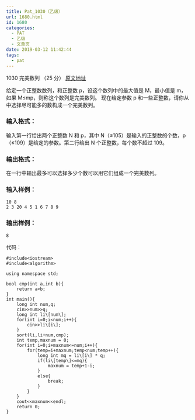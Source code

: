 ```yaml
---
title: Pat_1030（乙级）
url: 1680.html
id: 1680
categories:
  - PAT
  - 乙级
  - 文章页
date: 2019-03-12 11:42:44
tags:
  - pat
---
```


1030 完美数列 （25 分） [原文地址](https://pintia.cn/problem-sets/994805260223102976/problems/994805291311284224)

给定一个正整数数列，和正整数 p，设这个数列中的最大值是 M，最小值是 m，如果 M≤mp，则称这个数列是完美数列。 现在给定参数 p 和一些正整数，请你从中选择尽可能多的数构成一个完美数列。

### 输入格式：

输入第一行给出两个正整数 N 和 p，其中 N（≤10​5​​）是输入的正整数的个数，p（≤10​9​​）是给定的参数。第二行给出 N 个正整数，每个数不超过 10​9​​。

### 输出格式：

在一行中输出最多可以选择多少个数可以用它们组成一个完美数列。

### 输入样例：

    10 8
    2 3 20 4 5 1 6 7 8 9
    

### 输出样例：

    8

代码：
```
#include<iostream>
#include<algorithm>

using namespace std;

bool cmp(int a,int b){
    return a<b;
}
int main(){
    long int num,q;
    cin>>num>>q;
    long int li\[num\];
    for(int i=0;i<num;i++){
        cin>>li\[i\];
    }
    sort(li,li+num,cmp);
    int temp,maxnum = 0;
    for(int i=0;i+maxnum<=num;i++){
        for(temp=i+maxnum;temp<num;temp++){
            long int mq = li\[i\] * q;
            if(li\[temp\]<=mq){
                maxnum = temp+1-i;
            }
            else{
                break;
            }
        }
    }
    cout<<maxnum<<endl;
    return 0;
}
```